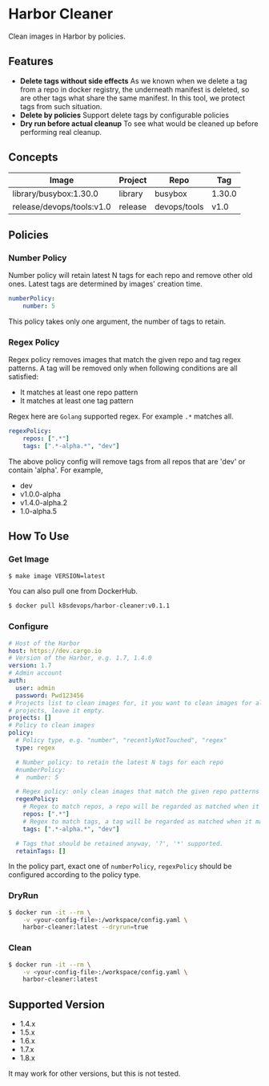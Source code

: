 # Harbor Cleaner

Clean images in Harbor by policies.

## Features

- **Delete tags without side effects** As we known when we delete a tag from a repo in docker registry, the underneath manifest is deleted, so are other tags what share the same manifest. In this tool, we protect tags from such situation.
- **Delete by policies** Support delete tags by configurable policies
- **Dry run before actual cleanup** To see what would be cleaned up before performing real cleanup.

## Concepts

| Image | Project | Repo | Tag |
|--|--|--|--|
| library/busybox:1.30.0 | library | busybox | 1.30.0 |  
| release/devops/tools:v1.0 | release | devops/tools | v1.0 |

## Policies

### Number Policy

Number policy will retain latest N tags for each repo and remove other old ones. Latest tags are determined by images' creation time.

```yaml
numberPolicy:
    number: 5
```

This policy takes only one argument, the number of tags to retain.

### Regex Policy

Regex policy removes images that match the given repo and tag regex patterns. A tag will be removed only when following conditions are all satisfied:

- It matches at least one repo pattern
- It matches at least one tag pattern

Regex here are `Golang` supported regex. For example `.*` matches all.

```yaml
regexPolicy:
    repos: [".*"]
    tags: [".*-alpha.*", "dev"]
```

The above policy config will remove tags from all repos that are 'dev' or contain 'alpha'. For example,

- dev
- v1.0.0-alpha
- v1.4.0-alpha.2
- 1.0-alpha.5

## How To Use

### Get Image

```bash
$ make image VERSION=latest
```

You can also pull one from DockerHub.

```bash
$ docker pull k8sdevops/harbor-cleaner:v0.1.1
```

### Configure

```yaml
# Host of the Harbor
host: https://dev.cargo.io
# Version of the Harbor, e.g. 1.7, 1.4.0
version: 1.7
# Admin account
auth:
  user: admin
  password: Pwd123456
# Projects list to clean images for, it you want to clean images for all
# projects, leave it empty.
projects: []
# Policy to clean images
policy:
  # Policy type, e.g. "number", "recentlyNotTouched", "regex"
  type: regex

  # Number policy: to retain the latest N tags for each repo
  #numberPolicy:
  #  number: 5

  # Regex policy: only clean images that match the given repo patterns and tag patterns
  regexPolicy:
    # Regex to match repos, a repo will be regarded as matched when it matches any regex in the list
    repos: [".*"]
    # Regex to match tags, a tag will be regarded as matched when it matches any regex in the list
    tags: [".*-alpha.*", "dev"]

  # Tags that should be retained anyway, '?', '*' supported.
  retainTags: []
```

In the policy part, exact one of `numberPolicy`, `regexPolicy` should be configured according to the policy type. 

### DryRun

```bash
$ docker run -it --rm \
    -v <your-config-file>:/workspace/config.yaml \
    harbor-cleaner:latest --dryrun=true
```

### Clean

```bash
$ docker run -it --rm \
    -v <your-config-file>:/workspace/config.yaml \
    harbor-cleaner:latest
```

## Supported Version

- 1.4.x
- 1.5.x
- 1.6.x
- 1.7.x
- 1.8.x

It may work for other versions, but this is not tested.